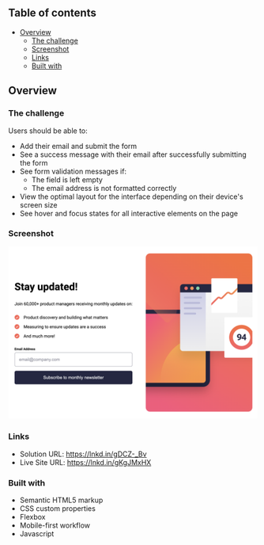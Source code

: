 ## Table of contents

- [Overview](#overview)
  - [The challenge](#the-challenge)
  - [Screenshot](#screenshot)
  - [Links](#links)
  - [Built with](#built-with)

## Overview

### The challenge

Users should be able to:

- Add their email and submit the form
- See a success message with their email after successfully submitting the form
- See form validation messages if:
  - The field is left empty
  - The email address is not formatted correctly
- View the optimal layout for the interface depending on their device's screen size
- See hover and focus states for all interactive elements on the page

### Screenshot

![](./assets/images/Screenshot.png)

### Links

- Solution URL: https://lnkd.in/gDCZ-_Bv
- Live Site URL: https://lnkd.in/gKgJMxHX

### Built with

- Semantic HTML5 markup
- CSS custom properties
- Flexbox
- Mobile-first workflow
- Javascript
